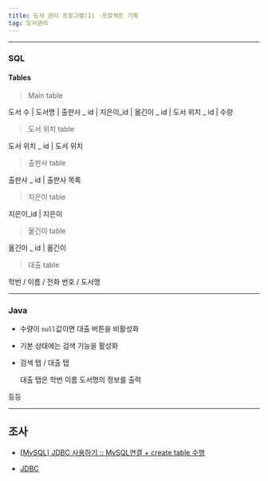 ```yaml
---
title: 도서 관리 프로그램(1) -프로젝트 기획
tag: 도서관리
---
```






---

### SQL

#### Tables

> Main table

도서 수 | 도서명 | 출판사 _ id  | 지은이_id | 옮긴이 _ id  | 도서 위치 _ id  | 수량



> 도서 위치 table

도서 위치 _ id | 도서 위치



> 출판사 table

출판사 _ id | 출판사 목록



> 지은이 table

지은이_id | 지은이



> 옮긴이 table

옮긴이 _ id | 옮긴이



> 대출 table

학번 / 이름 /  전화 번호 / 도서명

---

### Java

+ 수량이 `null`값이면 대출 버튼을 비활성화

+ 기본 상태에는 검색 기능을 활성화

+ 검색 탭 / 대출 탭

  대출 탭은 학번 이름 도서명의 정보를 출력

등등

---

## 조사



+ [[MySQL\] JDBC 사용하기 :: MySQL연결 + create table 수행](https://joooootopia.tistory.com/16)

+ [JDBC](https://xinet.kr/?p=1591)


